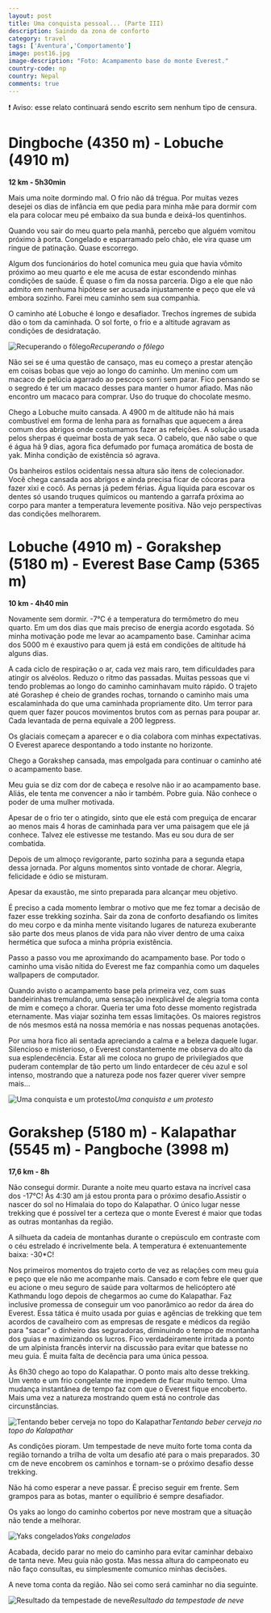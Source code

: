 ```yaml
---
layout: post
title: Uma conquista pessoal... (Parte III)
description: Saindo da zona de conforto
category: travel
tags: ['Aventura','Comportamento']
image: post16.jpg
image-description: "Foto: Acampamento base do monte Everest."
country-code: np
country: Nepal
comments: true
---
```


:heavy_exclamation_mark: Aviso: esse relato continuará sendo escrito sem nenhum tipo de censura. 

# Dingboche (4350 m) - Lobuche (4910 m)

**12 km - 5h30min**

Mais uma noite dormindo mal. O frio não dá trégua. Por muitas vezes desejei os dias de infância em que pedia para minha mãe para dormir com ela para colocar meu pé embaixo da sua bunda e deixá-los quentinhos.

Quando vou sair do meu quarto pela manhã, percebo que alguém vomitou próximo à porta. Congelado e esparramado pelo chão, ele vira quase um ringue de patinação. Quase escorrego. 

Algum dos funcionários do hotel comunica meu guia que havia vômito próximo ao meu quarto e ele me acusa de estar escondendo minhas condições de saúde. É quase o fim da nossa parceria. Digo a ele que não admito em nenhuma hipótese ser acusada injustamente e peço que ele vá embora sozinho. Farei meu caminho sem sua companhia.

O caminho até Lobuche é longo e desafiador. Trechos íngremes de subida dão o tom da caminhada. O sol forte, o frio e a altitude agravam as condições de desidratação.

![Recuperando o fôlego]({{site.baseurl}}/assets/images/photos/posts/intheway.jpg)*Recuperando o fôlego*

Não sei se é uma questão de cansaço, mas eu começo a prestar atenção em coisas bobas que vejo ao longo do caminho. Um menino com um macaco de pelúcia agarrado ao pescoço sorri sem parar. Fico pensando se o segredo é ter um macaco desses para manter o humor afiado. Mas não encontro um macaco para comprar. Uso do truque do chocolate mesmo.

Chego a Lobuche muito cansada. A 4900 m de altitude não há mais combustível em forma de lenha para as fornalhas que aquecem a área comum dos abrigos onde costumamos fazer as refeições. A solução usada pelos sherpas é queimar bosta de yak seca. O cabelo, que não sabe o que é água há 9 dias, agora fica defumado por fumaça aromática de bosta de yak. Minha condição de existência só agrava. 

Os banheiros estilos ocidentais nessa altura são itens de colecionador. Você chega cansada aos abrigos e ainda precisa ficar de cócoras para fazer xixi e cocô. As pernas já pedem férias. Água líquida para escovar os dentes só usando truques químicos ou mantendo a garrafa próxima ao corpo para manter a temperatura levemente positiva. Não vejo perspectivas das condições melhorarem.

# Lobuche (4910 m) - Gorakshep (5180 m) - Everest Base Camp (5365 m)

**10 km - 4h40 min**

Novamente sem dormir. -7°C é a temperatura do termômetro do meu quarto. Em um dos dias que mais preciso de energia acordo esgotada. Só minha motivação pode me levar ao acampamento base. Caminhar acima dos 5000 m é exaustivo para quem já está em condições de altitude há alguns dias. 

A cada ciclo de respiração o ar, cada vez mais raro, tem dificuldades para atingir os alvéolos. Reduzo o ritmo das passadas. Muitas pessoas que vi tendo problemas ao longo do caminho caminhavam muito rápido. O trajeto até Gorashep é cheio de grandes rochas, tornando o caminho mais uma escalaminhada do que uma caminhada propriamente dito. Um terror para quem quer fazer poucos movimentos brutos com as pernas para poupar ar. Cada levantada de perna equivale a 200 legpress.

Os glaciais começam a aparecer e o dia colabora com minhas expectativas. O Everest aparece despontando a todo instante no horizonte.

Chego a Gorakshep cansada, mas empolgada para continuar o caminho até o acampamento base. 

Meu guia se diz com dor de cabeça e resolve não ir ao acampamento base. Aliás, ele tenta me convencer a não ir também. Pobre guia. Não conhece o poder de uma mulher motivada. 

Apesar de o frio ter o atingido, sinto que ele está com preguiça de encarar ao menos mais 4 horas de caminhada para ver uma paisagem que ele já conhece. Talvez ele estivesse me testando. Mas eu sou dura de ser combatida.

Depois de um almoço revigorante, parto sozinha para a segunda etapa dessa jornada. Por alguns momentos sinto vontade de chorar. Alegria, felicidade e ódio se misturam.

Apesar da exaustão, me sinto preparada para alcançar meu objetivo.

É preciso a cada momento lembrar o motivo que me fez tomar a decisão de fazer esse trekking sozinha. Sair da zona de conforto desafiando os limites do meu corpo e da minha mente visitando lugares de natureza exuberante são parte dos meus planos de vida para não viver dentro de uma caixa hermética que sufoca a minha própria existência.

Passo a passo vou me aproximando do acampamento base. Por todo o caminho uma visão nítida do Everest me faz companhia como um daqueles wallpapers de computador.

Quando avisto o acampamento base pela primeira vez, com suas bandeirinhas tremulando, uma sensação inexplicável de alegria toma conta de mim e começo a chorar. Queria ter uma foto desse momento registrada eternamente. Mas viajar sozinha tem essas limitações. Os maiores registros de nós mesmos está na nossa memória e nas nossas pequenas anotações.

Por uma hora fico ali sentada apreciando a calma e a beleza daquele lugar. Silencioso e misterioso, o Everest constantemente me observa do alto da sua esplendecência. Estar ali me coloca no grupo de privilegiados que puderam contemplar de tão perto um lindo entardecer de céu azul e sol intenso, mostrando que a natureza pode nos fazer querer viver sempre mais...

![Uma conquista e um protesto]({{site.baseurl}}/assets/images/photos/posts/basecamp.jpg)*Uma conquista e um protesto*

# Gorakshep (5180 m) - Kalapathar (5545 m) - Pangboche (3998 m)

**17,6 km - 8h**

Não consegui dormir. Durante a noite meu quarto estava na incrível casa dos -17°C! Às 4:30 am já estou pronta para o próximo desafio.Assistir o nascer do sol no Himalaia do topo do Kalapathar. O único lugar nesse trekking que é possível ter a certeza que o monte Everest é maior que todas as outras montanhas da região. 

A silhueta da cadeia de montanhas durante o crepúsculo em contraste com o céu estrelado é incrivelmente bela. A temperatura é extenuantemente baixa: -30*C! 

Nos primeiros momentos do trajeto corto de vez as relações com meu guia e peço que ele não me acompanhe mais. Cansado e com febre ele quer que eu acione o meu seguro de saúde para voltarmos de helicóptero até Kathmandu logo depois de chegarmos ao cume do Kalapathar. Faz inclusive promessa de conseguir um voo panorâmico ao redor da área do Everest. Essa tática é muito usada por guias e agências de trekking que tem acordos de cavalheiro com as empresas de resgate e médicos da região para "sacar" o dinheiro das seguradoras, diminuindo o tempo de montanha dos guias e maximizando os lucros. Fico verdadeiramente irritada a ponto de um alpinista francês intervir na discussão para evitar que batesse no meu guia. É muita falta de decência para uma única pessoa.

Às 6h30 chego ao topo do Kalapathar. O ponto mais alto desse trekking. Um vento e um frio congelante me impedem de ficar muito tempo. Uma mudança instantânea de tempo faz com que o Everest fique encoberto. Mais uma vez a natureza mostrando quem está no controle das circunstâncias.

![Tentando beber cerveja no topo do Kalapathar]({{site.baseurl}}/assets/images/photos/posts/kalapathar.jpg)*Tentando beber cerveja no topo do Kalapathar*

As condições pioram. Um tempestade de neve muito forte toma conta da região tornando a trilha de volta um desafio até para o mais preparados. 30 cm de neve encobrem os caminhos e tornam-se o próximo desafio desse trekking.

Não há como esperar a neve passar. É preciso seguir em frente. Sem grampos para as botas, manter o equilíbrio é sempre desafiador.

Os yaks ao longo do caminho cobertos por neve mostram que a situação não tende a melhorar.

![Yaks congelados]({{site.baseurl}}/assets/images/photos/posts/yakcongelado.jpg)*Yaks congelados*

Acabada, decido parar no meio do caminho para evitar caminhar debaixo de tanta neve. Meu guia não gosta. Mas nessa altura do campeonato eu não faço consultas, eu simplesmente comunico minhas decisões. 

A neve toma conta da região. Não sei como será caminhar no dia seguinte. 

![Resultado da tempestade de neve]({{site.baseurl}}/assets/images/photos/posts/neve.jpg)*Resultado da tempestade de neve*

